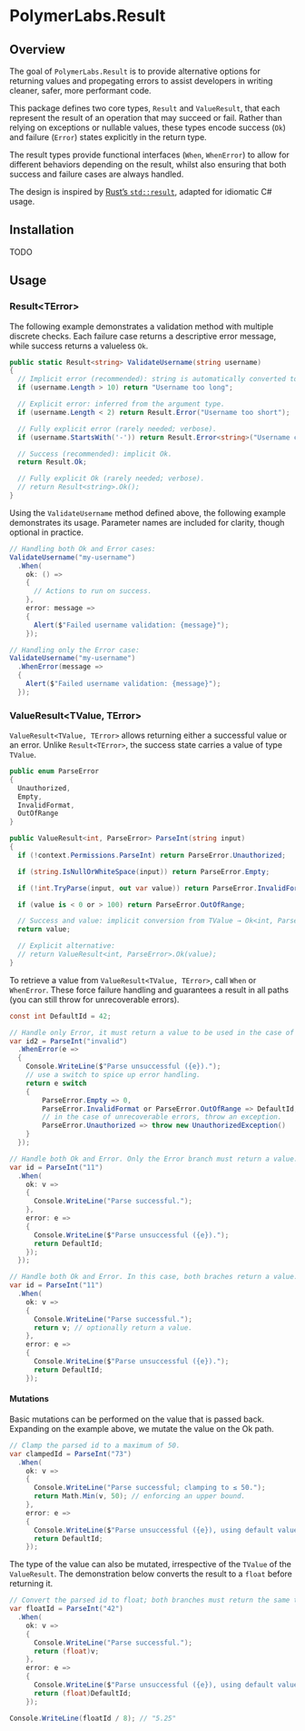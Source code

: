 # PolymerLabs.Result

## Overview

The goal of `PolymerLabs.Result` is to provide alternative options for returning values and propegating errors to assist developers in writing cleaner, safer, more performant code.

This package defines two core types, `Result` and `ValueResult`, that each represent the result of an operation that may succeed or fail. Rather than relying on exceptions or nullable values, these types encode success (`Ok`) and failure (`Error`) states explicitly in the return type.

The result types provide functional interfaces (`When`, `WhenError`) to allow for different behaviors depending on the result, whilst also ensuring that both success and failure cases are always handled.

The design is inspired by [Rust’s `std::result`](https://doc.rust-lang.org/std/result/), adapted for idiomatic C# usage.

## Installation

TODO

## Usage

### Result\<TError\>

The following example demonstrates a validation method with multiple discrete checks. Each failure case returns a descriptive error message, while success returns a valueless `Ok`.

```cs
public static Result<string> ValidateUsername(string username)
{
  // Implicit error (recommended): string is automatically converted to Result<string>.
  if (username.Length > 10) return "Username too long";

  // Explicit error: inferred from the argument type.
  if (username.Length < 2) return Result.Error("Username too short");

  // Fully explicit error (rarely needed; verbose).
  if (username.StartsWith('-')) return Result.Error<string>("Username cannot start with -");

  // Success (recommended): implicit Ok.
  return Result.Ok;

  // Fully explicit Ok (rarely needed; verbose).
  // return Result<string>.Ok();
}
```
Using the `ValidateUsername` method defined above, the following example demonstrates its usage. Parameter names are included for clarity, though optional in practice.

```cs
// Handling both Ok and Error cases:
ValidateUsername("my-username")
  .When(
    ok: () =>
    {
      // Actions to run on success.
    },
    error: message =>
    {
      Alert($"Failed username validation: {message}");
    });

// Handling only the Error case:
ValidateUsername("my-username")
  .WhenError(message =>
  {
    Alert($"Failed username validation: {message}");
  });
```

### ValueResult\<TValue, TError\>

`ValueResult<TValue, TError>` allows returning either a successful value or an error. Unlike `Result<TError>`, the success state carries a value of type `TValue`.  

```cs
public enum ParseError
{
  Unauthorized,
  Empty,
  InvalidFormat,
  OutOfRange
}

public ValueResult<int, ParseError> ParseInt(string input)
{
  if (!context.Permissions.ParseInt) return ParseError.Unauthorized;

  if (string.IsNullOrWhiteSpace(input)) return ParseError.Empty;

  if (!int.TryParse(input, out var value)) return ParseError.InvalidFormat;

  if (value is < 0 or > 100) return ParseError.OutOfRange;

  // Success and value: implicit conversion from TValue → Ok<int, ParseError>(value). 
  return value;

  // Explicit alternative:
  // return ValueResult<int, ParseError>.Ok(value);
}
```

To retrieve a value from `ValueResult<TValue, TError>`, call `When` or `WhenError`. These force failure handling and guarantees a result in all paths (you can still throw for unrecoverable errors).

```cs
const int DefaultId = 42;

// Handle only Error, it must return a value to be used in the case of an Error result.
var id2 = ParseInt("invalid")
  .WhenError(e =>
  {
    Console.WriteLine($"Parse unsuccessful ({e}).");
    // use a switch to spice up error handling.
    return e switch
    {
        ParseError.Empty => 0,
        ParseError.InvalidFormat or ParseError.OutOfRange => DefaultId,
        // in the case of unrecoverable errors, throw an exception.
        ParseError.Unauthorized => throw new UnauthorizedException()
    }
  });

// Handle both Ok and Error. Only the Error branch must return a value.
var id = ParseInt("11")
  .When(
    ok: v =>
    {
      Console.WriteLine("Parse successful.");
    },
    error: e =>
    {
      Console.WriteLine($"Parse unsuccessful ({e}).");
      return DefaultId;
    });
  });

// Handle both Ok and Error. In this case, both braches return a value.
var id = ParseInt("11")
  .When(
    ok: v =>
    {
      Console.WriteLine("Parse successful.");
      return v; // optionally return a value.
    },
    error: e =>
    {
      Console.WriteLine($"Parse unsuccessful ({e}).");
      return DefaultId;
    });
```

#### Mutations

Basic mutations can be performed on the value that is passed back. Expanding on the example above, we mutate the value on the Ok path.

```cs
// Clamp the parsed id to a maximum of 50.
var clampedId = ParseInt("73")
  .When(
    ok: v =>
    {
      Console.WriteLine("Parse successful; clamping to ≤ 50.");
      return Math.Min(v, 50); // enforcing an upper bound.
    },
    error: e =>
    {
      Console.WriteLine($"Parse unsuccessful ({e}), using default value.");
      return DefaultId;
    });
```

The type of the value can also be mutated, irrespective of the `TValue` of the `ValueResult`. The demonstration below converts the result to a `float` before returning it.

```cs
// Convert the parsed id to float; both branches must return the same type.
var floatId = ParseInt("42")
  .When(
    ok: v =>
    {
      Console.WriteLine("Parse successful.");
      return (float)v;
    },
    error: e =>
    {
      Console.WriteLine($"Parse unsuccessful ({e}), using default value.");
      return (float)DefaultId;
    });

Console.WriteLine(floatId / 8); // "5.25"
```
